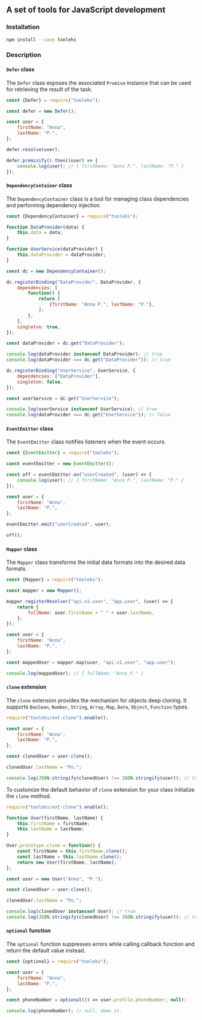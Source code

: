 ## A set of tools for JavaScript development

### Installation

```bash
npm install --save tooleks
```

### Description

#### `Defer` class

The `Defer` class exposes the associated `Promise` instance that can be used for retrieving the result of the task.

```JavaScript
const {Defer} = require("tooleks");

const defer = new Defer();

const user = {
    firstName: "Anna",
    lastName: "P.",
};

defer.resolve(user);

defer.promisify().then((user) => {
    console.log(user); // { firstName: "Anna P.", lastName: "P." }
});
```

#### `DependencyContainer` class

The `DependencyContainer` class is a tool for managing class dependencies and performing dependency injection.

```JavaScript
const {DependencyContainer} = require("tooleks");

function DataProvider(data) {
    this.data = data;
}

function UserService(dataProvider) {
    this.dataProvider = dataProvider;
}

const dc = new DependencyContainer();

dc.registerBinding("DataProvider", DataProvider, {
    dependencies: [
        function() {
            return [
                {firstName: "Anna P.", lastName: "P."},
            ];
        },
    ],
    singleton: true,
});

const dataProvider = dc.get("DataProvider");

console.log(dataProvider instanceof DataProvider); // true
console.log(dataProvider === dc.get("DataProvider")); // true

dc.registerBinding("UserService", UserService, {
    dependencies: ["DataProvider"],
    singleton: false,
});

const userService = dc.get("UserService");

console.log(userService instanceof UserService); // true
console.log(dataProvider === dc.get("UserService")); // false
```

#### `EventEmitter` class

The `EventEmitter` class notifies listeners when the event occurs.

```JavaScript
const {EventEmitter} = require("tooleks");

const eventEmitter = new EventEmitter();

const off = eventEmitter.on("userCreated", (user) => {
    console.log(user); // { firstName: "Anna P.", lastName: "P." }
});

const user = {
    firstName: "Anna",
    lastName: "P.",
};

eventEmitter.emit("userCreated", user);

off();
```

#### `Mapper` class

The `Mapper` class transforms the initial data formats into the desired data formats.

```JavaScript
const {Mapper} = require("tooleks");

const mapper = new Mapper();

mapper.registerResolver("api.v1.user", "app.user", (user) => {
    return {
        fullName: user.firstName + " " + user.lastName,
    };
});

const user = {
    firstName: "Anna",
    lastName: "P.",
};

const mappedUser = mapper.map(user, "api.v1.user", "app.user");

console.log(mappedUser); // { fullName: "Anna P." }
```

#### `clone` extension

The `clone` extension provides the mechanism for objects deep cloning. It supports `Boolean`, `Number`, `String`, `Array`, `Map`, `Date`, `Object`, `Function` types.

```JavaScript
require("tooleks/ext-clone").enable();

const user = {
    firstName: "Anna",
    lastName: "P.",
};

const clonedUser = user.clone();

clonedUser.lastName = "Po.";

console.log(JSON.stringify(clonedUser) !== JSON.stringify(user)); // true
```

To customize the default behavior of `clone` extension for your class initialize the `clone` method.

```JavaScript
require("tooleks/ext-clone").enable();

function User(firstName, lastName) {
    this.firstName = firstName;
    this.lastName = lastName;
}

User.prototype.clone = function() {
    const firstName = this.firstName.clone();
    const lastName = this.lastName.clone();
    return new User(firstName, lastName);
};

const user = new User("Anna", "P.");

const clonedUser = user.clone();

clonedUser.lastName = "Po.";

console.log(clonedUser instanceof User); // true
console.log(JSON.stringify(clonedUser) !== JSON.stringify(user)); // true
```

#### `optional` function

The `optional` function suppresses errors while calling callback function and return the default value instead.

```JavaScript
const {optional} = require("tooleks");

const user = {
    firstName: "Anna",
    lastName: "P.",
};

const phoneNumber = optional(() => user.profile.phoneNumber, null);

console.log(phoneNumber); // null, damn it.
```
